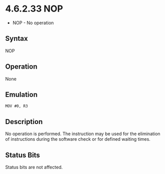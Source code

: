 # 4.6.2.33 NOP

* NOP - No operation

## Syntax

NOP

## Operation

None

## Emulation

`MOV #0, R3`

## Description

No operation is performed. The instruction may be used for the elimination of instructions during the software check
or for defined waiting times.

## Status Bits

Status bits are not affected.
